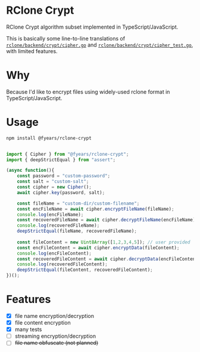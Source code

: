 # RClone Crypt

RClone Crypt algorithm subset implemented in TypeScript/JavaScript. 

This is basically some line-to-line translations of [`rclone/backend/crypt/cipher.go`](https://github.com/rclone/rclone/blob/master/backend/crypt/cipher.go) and [`rclone/backend/crypt/cipher_test.go`](https://github.com/rclone/rclone/blob/master/backend/crypt/cipher_test.go), with limited features.

# Why

Because I'd like to encrypt files using widely-used rclone format in TypeScript/JavaScript.

# Usage

```bash
npm install @fyears/rclone-crypt
```

```typescript

import { Cipher } from "@fyears/rclone-crypt";
import { deepStrictEqual } from "assert";

(async function(){
    const password = "custom-password";
    const salt = "custom-salt";
    const cipher = new Cipher();
    await cipher.key(password, salt);

    const fileName = "custom-dir/custom-filename";
    const encFileName = await cipher.encryptFileName(fileName);
    console.log(encFileName);
    const recoveredFileName = await cipher.decryptFileName(encFileName);
    console.log(recoveredFileName);
    deepStrictEqual(fileName, recoveredFileName);
    
    const fileContent = new Uint8Array([1,2,3,4,5]); // user provided
    const encFileContent = await cipher.encryptData(fileContent);
    console.log(encFileContent);
    const recoveredFileContent = await cipher.decryptData(encFileContent);
    console.log(recoveredFileContent);
    deepStrictEqual(fileContent, recoveredFileContent);
})();
```

# Features

* [x] file name encryption/decryption
* [x] file content encryption
* [x] many tests
* [ ] streaming encryption/decryption
* [ ] ~~file name obfuscate (not planned)~~
